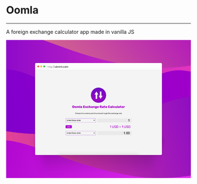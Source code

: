 # Oomla
---
A foreign exchange calculator app made in vanilla JS

![Preview Image](img/preview.png)

